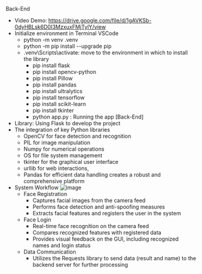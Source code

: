 Back-End
- Video Demo: https://drive.google.com/file/d/1gAVKSb-0dyHBLsk6D0I3MzxuxFMjTylY/view
- Initialize environment in Terminal VSCode
  + python -m venv .venv
  + python -m pip install --upgrade pip
  + .venv\Scripts\activate: move to the environment in which to install the library
    + pip install flask
    + pip install opencv-python
    + pip install Pillow
    + pip install pandas
    + pip install ultralytics
    + pip install tensorflow
    + pip install scikit-learn
    + pip install tkinter
    + python app.py : Running the app [Back-End]
- Library: Using Flask to develop the project
- The integration of key Python libraries
  + OpenCV for face detection and recognition
  + PIL for image manipulation
  + Numpy for numerical operations
  + OS for file system management
  + tkinter for the graphical user interface
  + urllib for web interactions,
  + Pandas for efficient data handling creates a robust and comprehensive platform
- System Workflow
  ![image](https://github.com/ppn243/Detecting_Faces/assets/91375299/91f5a07e-924f-4158-b09d-1e5abc0e7968)
  + Face Registration
    + Captures facial images from the camera feed
    + Performs face detection and anti-spoofing measures
    + Extracts facial features and registers the user in the system
  + Face Login
    + Real-time face recognition on the camera feed
    + Compares recognized features with registered data
    +  Provides visual feedback on the GUI, including recognized names and login status
  + Data Communication
    + Utilizes the Requests library to send data (result and name) to the backend server for further processing
